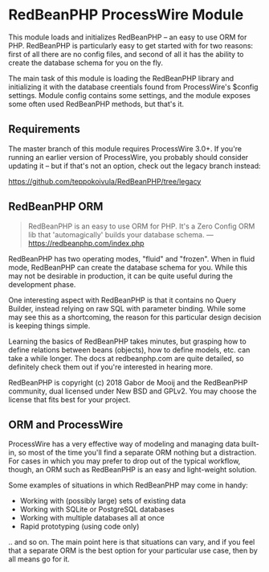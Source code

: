 # RedBeanPHP ProcessWire Module

This module loads and initializes RedBeanPHP – an easy to use ORM for PHP. RedBeanPHP is particularly
easy to get started with for two reasons: first of all there are no config files, and second of all
it has the ability to create the database schema for you on the fly.

The main task of this module is loading the RedBeanPHP library and initializing it with the database
creentials found from ProcessWire's $config settings. Module config contains some settings, and the
module exposes some often used RedBeanPHP methods, but that's it.

## Requirements

The master branch of this module requires ProcessWire 3.0+. If you're running an earlier version of
ProcessWire, you probably should consider updating it – but if that's not an option, check out the
legacy branch instead:

https://github.com/teppokoivula/RedBeanPHP/tree/legacy

## RedBeanPHP ORM

> RedBeanPHP is an easy to use ORM for PHP. It's a Zero Config ORM lib that 'automagically' builds
> your database schema.
> — https://redbeanphp.com/index.php

RedBeanPHP has two operating modes, "fluid" and "frozen". When in fluid mode, RedBeanPHP can create
the database schema for you. While this may not be desirable in production, it can be quite useful
during the development phase.

One interesting aspect with RedBeanPHP is that it contains no Query Builder, instead relying on raw
SQL with parameter binding. While some may see this as a shortcoming, the reason for this particular
design decision is keeping things simple.

Learning the basics of RedBeanPHP takes minutes, but grasping how to define relations between beans
(objects), how to define models, etc. can take a while longer. The docs at redbeanphp.com are quite
detailed, so definitely check them out if you're interested in hearing more.

RedBeanPHP is copyright (c) 2018 Gabor de Mooij and the RedBeanPHP community, dual licensed under
New BSD and GPLv2. You may choose the license that fits best for your project.

## ORM and ProcessWire

ProcessWire has a very effective way of modeling and managing data built-in, so most of the time
you'll find a separate ORM nothing but a distraction. For cases in which you may prefer to drop out
of the typical workflow, though, an ORM such as RedBeanPHP is an easy and light-weight solution.

Some examples of situations in which RedBeanPHP may come in handy:

* Working with (possibly large) sets of existing data
* Working with SQLite or PostgreSQL databases
* Working with multiple databases all at once
* Rapid prototyping (using code only)

.. and so on. The main point here is that situations can vary, and if you feel that a separate ORM
is the best option for your particular use case, then by all means go for it.